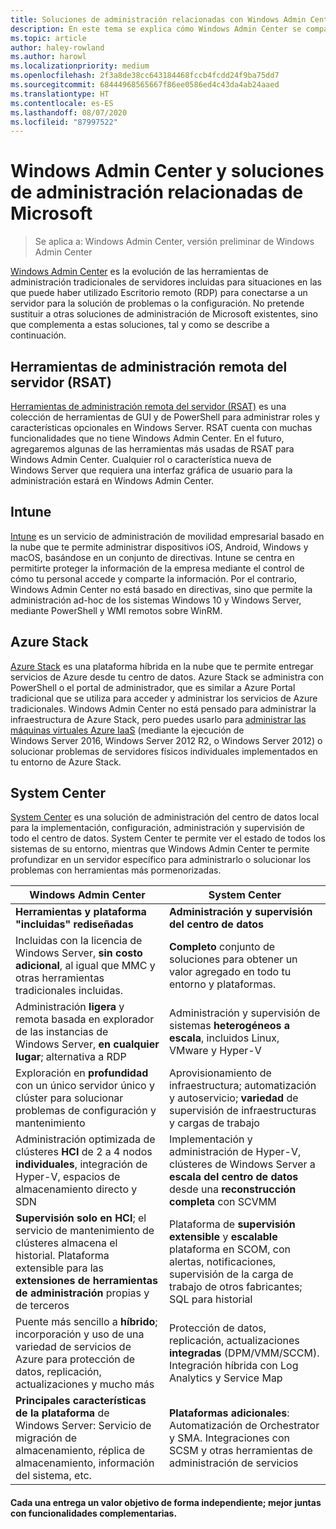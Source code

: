 ```yaml
---
title: Soluciones de administración relacionadas con Windows Admin Center
description: En este tema se explica cómo Windows Admin Center se compara con otras soluciones o productos de administración y supervisión de Microsoft (Proyecto Honolulu) y se complementa con ellos.
ms.topic: article
author: haley-rowland
ms.author: harowl
ms.localizationpriority: medium
ms.openlocfilehash: 2f3a8de38cc643184468fccb4fcdd24f9ba75dd7
ms.sourcegitcommit: 68444968565667f86ee0586ed4c43da4ab24aaed
ms.translationtype: HT
ms.contentlocale: es-ES
ms.lasthandoff: 08/07/2020
ms.locfileid: "87997522"
---
```

# <a name="windows-admin-center-and-related-management-solutions-from-microsoft"></a>Windows Admin Center y soluciones de administración relacionadas de Microsoft

>Se aplica a: Windows Admin Center, versión preliminar de Windows Admin Center

[Windows Admin Center](../overview.md) es la evolución de las herramientas de administración tradicionales de servidores incluidas para situaciones en las que puede haber utilizado Escritorio remoto (RDP) para conectarse a un servidor para la solución de problemas o la configuración. No pretende sustituir a otras soluciones de administración de Microsoft existentes, sino que complementa a estas soluciones, tal y como se describe a continuación.

## <a name="remote-server-administration-tools-rsat"></a>Herramientas de administración remota del servidor (RSAT)

[Herramientas de administración remota del servidor (RSAT)](../../../remote/remote-server-administration-tools.md) es una colección de herramientas de GUI y de PowerShell para administrar roles y características opcionales en Windows Server. RSAT cuenta con muchas funcionalidades que no tiene Windows Admin Center. En el futuro, agregaremos algunas de las herramientas más usadas de RSAT para Windows Admin Center. Cualquier rol o característica nueva de Windows Server que requiera una interfaz gráfica de usuario para la administración estará en Windows Admin Center.

## <a name="intune"></a>Intune

[Intune](https://www.microsoft.com/cloud-platform/microsoft-intune) es un servicio de administración de movilidad empresarial basado en la nube que te permite administrar dispositivos iOS, Android, Windows y macOS, basándose en un conjunto de directivas. Intune se centra en permitirte proteger la información de la empresa mediante el control de cómo tu personal accede y comparte la información. Por el contrario, Windows Admin Center no está basado en directivas, sino que permite la administración ad-hoc de los sistemas Windows 10 y Windows Server, mediante PowerShell y WMI remotos sobre WinRM.

## <a name="azure-stack"></a>Azure Stack

[Azure Stack](https://azure.microsoft.com/overview/azure-stack/) es una plataforma híbrida en la nube que te permite entregar servicios de Azure desde tu centro de datos. Azure Stack se administra con PowerShell o el portal de administrador, que es similar a Azure Portal tradicional que se utiliza para acceder y administrar los servicios de Azure tradicionales. Windows Admin Center no está pensado para administrar la infraestructura de Azure Stack, pero puedes usarlo para [administrar las máquinas virtuales Azure IaaS](../azure/manage-azure-vms.md) (mediante la ejecución de Windows Server 2016, Windows Server 2012 R2, o Windows Server 2012) o solucionar problemas de servidores físicos individuales implementados en tu entorno de Azure Stack.

## <a name="system-center"></a>System Center

[System Center](https://www.microsoft.com/cloud-platform/system-center) es una solución de administración del centro de datos local para la implementación, configuración, administración y supervisión de todo el centro de datos. System Center te permite ver el estado de todos los sistemas de su entorno, mientras que Windows Admin Center te permite profundizar en un servidor específico para administrarlo o solucionar los problemas con herramientas más pormenorizadas.

| Windows Admin Center                 | System Center                      |
|--------------------------------------|------------------------------------|
| **Herramientas y plataforma "incluidas" rediseñadas** | **Administración y supervisión del centro de datos** |
| Incluidas con la licencia de Windows Server, **sin costo adicional**, al igual que MMC y otras herramientas tradicionales incluidas. | **Completo** conjunto de soluciones para obtener un valor agregado en todo tu entorno y plataformas. |
| Administración **ligera** y remota basada en explorador de las instancias de Windows Server, **en cualquier lugar**; alternativa a RDP | Administración y supervisión de sistemas **heterogéneos** **a escala**, incluidos Linux, VMware y Hyper-V |
|Exploración en **profundidad** con un único servidor único y clúster para solucionar problemas de configuración y mantenimiento|Aprovisionamiento de infraestructura; automatización y autoservicio; **variedad** de supervisión de infraestructuras y cargas de trabajo|
|Administración optimizada de clústeres **HCI** de 2 a 4 nodos **individuales**, integración de Hyper-V, espacios de almacenamiento directo y SDN|Implementación y administración de Hyper-V, clústeres de Windows Server a **escala del centro de datos** desde una **reconstrucción completa** con SCVMM|
|**Supervisión solo en HCI**; el servicio de mantenimiento de clústeres almacena el historial. Plataforma extensible para las **extensiones de herramientas de administración** propias y de terceros|Plataforma de **supervisión extensible** y **escalable** plataforma en SCOM, con alertas, notificaciones, supervisión de la carga de trabajo de otros fabricantes; SQL para historial|
|Puente más sencillo a **híbrido**; incorporación y uso de una variedad de servicios de Azure para protección de datos, replicación, actualizaciones y mucho más|Protección de datos, replicación, actualizaciones **integradas** (DPM/VMM/SCCM). Integración híbrida con Log Analytics y Service Map|
|**Principales características de la plataforma** de Windows Server: Servicio de migración de almacenamiento, réplica de almacenamiento, información del sistema, etc.|**Plataformas adicionales**: Automatización de Orchestrator y SMA. Integraciones con SCSM y otras herramientas de administración de servicios|

#### <a name="each-delivers-targeted-value-independently-better-together-with-complementary-capabilities"></a>Cada una entrega un valor objetivo de forma independiente; **mejor juntas** con funcionalidades complementarias.